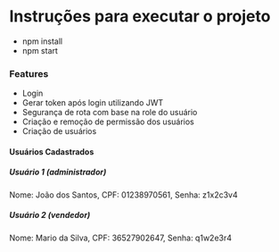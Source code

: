 # Instruções para executar o projeto

- npm install
- npm start

### Features

- Login
- Gerar token após login utilizando JWT
- Segurança de rota com base na role do usuário
- Criação e remoção de permissão dos usuários
- Criação de usuários

#### Usuários Cadastrados

##### Usuário 1 (administrador)

Nome: João dos Santos,
CPF: 01238970561,
Senha: z1x2c3v4

##### Usuário 2 (vendedor)

Nome: Mario da Silva,
CPF: 36527902647,
Senha: q1w2e3r4
